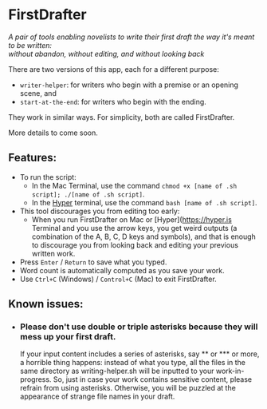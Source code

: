 # FirstDrafter
*A pair of tools enabling novelists to write their first draft the way it's meant to be written:*  
*without abandon, without editing, and without looking back*

There are two versions of this app, each for a different purpose:
- `writer-helper`: for writers who begin with a premise or an opening scene, and
- `start-at-the-end`: for writers who begin with the ending.

They work in similar ways. For simplicity, both are called FirstDrafter.

More details to come soon.

## Features:
- To run the script:
  - In the Mac Terminal, use the command ```chmod +x [name of .sh script]; ./[name of .sh script]```.
  - In the [Hyper](https://hyper.is) terminal, use the command ```bash [name of .sh script]```.
- This tool discourages you from editing too early:
  - When you run FirstDrafter on Mac or [Hyper](https://hyper.is Terminal and you use the arrow keys, you get weird outputs (a combination of the A, B, C, D keys and symbols), and that is enough to discourage you from looking back and editing your previous written work.
- Press `Enter` / `Return` to save what you typed.
- Word count is automatically computed as you save your work.
- Use `Ctrl+C` (Windows) / `Control+C` (Mac) to exit FirstDrafter.

## Known issues:
- ### Please don't use double or triple asterisks because they will mess up your first draft.
   If your input content includes a series of asterisks, say \*\* or \*\*\* or more, a horrible thing happens: instead of what you type, all the files in the same directory as writing-helper.sh will be inputted to your work-in-progress. So, just in case your work contains sensitive content, please refrain from using asterisks. Otherwise, you will be puzzled at the appearance of strange file names in your draft.
